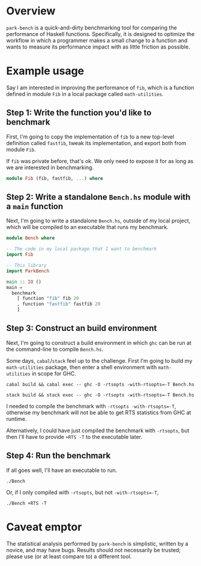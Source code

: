 # Overview

`park-bench` is a quick-and-dirty benchmarking tool for comparing the performance of Haskell functions. Specifically, it
is designed to optimize the workflow in which a programmer makes a small change to a function and wants to measure its
performance impact with as little friction as possible.

# Example usage

Say I am interested in improving the performance of `fib`, which is a function defined in module `Fib` in a local
package called `math-utilities`.

## Step 1: Write the function you'd like to benchmark

First, I'm going to copy the implementation of `fib` to a new top-level definition called `fastfib`, tweak its
implementation, and export both from module `Fib`.

If `fib` was private before, that's ok. We only need to expose it for as long as we are interested in benchmarking.

```haskell
module Fib (fib, fastfib, ...) where
```

## Step 2: Write a standalone `Bench.hs` module with a `main` function

Next, I'm going to write a standalone `Bench.hs`, outside of my local project, which will be compiled to an executable
that runs my benchmark.

```haskell
module Bench where

-- The code in my local package that I want to benchmark
import Fib

-- This library
import ParkBench

main :: IO ()
main =
  benchmark
    [ function "fib" fib 20
    , function "fastfib" fastfib 20
    ]
```

## Step 3: Construct an build environment

Next, I'm going to construct a build environment in which `ghc` can be run at the command-line to compile `Bench.hs`.

Some days, `cabal`/`stack` feel up to the challenge. First I'm going to build my `math-utilities` package, then enter a
shell environment with `math-utilities` in scope for GHC.

```
cabal build && cabal exec -- ghc -O -rtsopts -with-rtsopts=-T Bench.hs
```

```
stack build && stack exec -- ghc -O -rtsopts -with-rtsopts=-T Bench.hs
```

I needed to compile the benchmark with `-rtsopts -with-rtsopts=-T`, otherwise my benchmark will not be able to get RTS
statistics from GHC at runtime.

Alternatively, I could have just compiled the benchmark with `-rtsopts`, but then I'll have to provide `+RTS -T` to the
executable later.

## Step 4: Run the benchmark

If all goes well, I'll have an executable to run.

```
./Bench
```

Or, if I only compiled with `-rtsopts`, but not `-with-rtsopts=-T`,

```
./Bench +RTS -T
```

# Caveat emptor

The statistical analysis performed by `park-bench` is simplistic, written by a novice, and may have bugs. Results should
not necessarily be trusted; please use (or at least compare to) a different tool.
